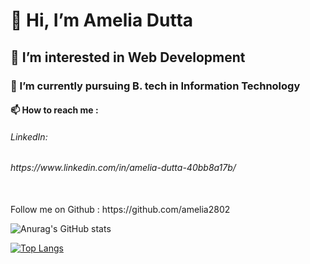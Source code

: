   <h1>👋 Hi, I’m Amelia Dutta </h1>
  <h2>👀 I’m interested in Web Development</h2>
  <h3>🌱 I’m currently pursuing B. tech in Information Technology</h3>
  <h4>📫 How to reach me :
        <h6>LinkedIn: <h6>https://www.linkedin.com/in/amelia-dutta-40bb8a17b/</h4>
        <br/>
        Follow me on Github : https://github.com/amelia2802 <br />
  
          

          
![Anurag's GitHub stats](https://github-readme-stats.vercel.app/api?username=amelia2802&show_icons=true&theme=radical)
          
          
          
[![Top Langs](https://github-readme-stats.vercel.app/api/top-langs/?username=amelia2802)](https://github.com/amelia2802/github-readme-stats)


